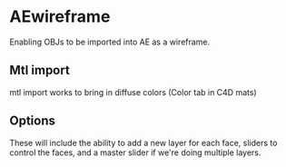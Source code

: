 # AEwireframe
Enabling OBJs to be imported into AE as a wireframe.

## Mtl import
mtl import works to bring in diffuse colors (Color tab in C4D mats)

## Options
These will include the ability to add a new layer for each face, sliders to control the faces, and a master slider if we're doing multiple layers.
